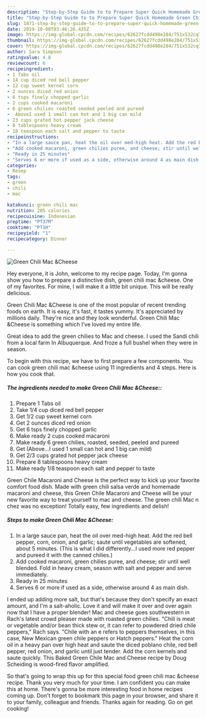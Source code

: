 ```yaml
---
description: "Step-by-Step Guide to to Prepare Super Quick Homemade Green Chili Mac &amp;amp;Cheese"
title: "Step-by-Step Guide to to Prepare Super Quick Homemade Green Chili Mac &amp;amp;Cheese"
slug: 1871-step-by-step-guide-to-to-prepare-super-quick-homemade-green-chili-mac-and-amp-cheese
date: 2019-10-08T03:46:26.435Z
image: https://img-global.cpcdn.com/recipes/62627fcdd498e284/751x532cq70/green-chili-mac-cheese-recipe-main-photo.jpg
thumbnail: https://img-global.cpcdn.com/recipes/62627fcdd498e284/751x532cq70/green-chili-mac-cheese-recipe-main-photo.jpg
cover: https://img-global.cpcdn.com/recipes/62627fcdd498e284/751x532cq70/green-chili-mac-cheese-recipe-main-photo.jpg
author: Sara Simpson
ratingvalue: 4.8
reviewcount: 6
recipeingredient:
- 1 Tabs oil
- 14 cup diced red bell pepper
- 12 cup sweet kernel corn
- 2 ounces diced red onion
- 6 tsps finely chopped garlic
- 2 cups cooked macaroni
- 6 green chilies roasted seeded peeled and pureed
-  AboveI used 1 small can hot and 1 big can mild
- 23 cups grated hot pepper jack cheese
- 8 tablespoons heavy cream
- 18 teaspoon each salt and pepper to taste
recipeinstructions:
- "In a large sauce pan, heat the oil over med-high heat. Add the red bell pepper, corn, onion, and garlic; saute until vegetables are softened, about 5 minutes. (This is what I did differently...I used more red pepper and pureed it with the canned chilies.)"
- "Add cooked macaroni, green chilies puree, and cheese; stir until well blended. Fold in heavy cream, season with salt and pepper and serve immediately."
- "Ready in 25 minutes"
- "Serves 6 or more if used as a side, otherwise around 4 as main dish."
categories:
- Resep
tags:
- green
- chili
- mac

katakunci: green chili mac
nutrition: 205 calories
recipecuisine: Indonesian
preptime: "PT37M"
cooktime: "PT1H"
recipeyield: "1"
recipecategory: Dinner

---
```



![Green Chili Mac &amp;Cheese](https://img-global.cpcdn.com/recipes/62627fcdd498e284/751x532cq70/green-chili-mac-cheese-recipe-main-photo.jpg)

Hey everyone, it is John, welcome to my recipe page. Today, I'm gonna show you how to prepare a distinctive dish, green chili mac &amp;cheese. One of my favorites. For mine, I will make it a little bit unique. This will be really delicious.

Green Chili Mac &amp;Cheese is one of the most popular of recent trending foods on earth. It is easy, it's fast, it tastes yummy. It's appreciated by millions daily. They're nice and they look wonderful. Green Chili Mac &amp;Cheese is something which I've loved my entire life.

Great idea to add the green chilies to Mac and cheese. I used the Sandi chili from a local farm In Albuquerque. And froze a full bushel when they were in season.


To begin with this recipe, we have to first prepare a few components. You can cook green chili mac &amp;cheese using 11 ingredients and 4 steps. Here is how you cook that.

##### The ingredients needed to make Green Chili Mac &amp;Cheese::

1. Prepare 1 Tabs oil
1. Take 1/4 cup diced red bell pepper
1. Get 1/2 cup sweet kernel corn
1. Get 2 ounces diced red onion
1. Get 6 tsps finely chopped garlic
1. Make ready 2 cups cooked macaroni
1. Make ready 6 green chilies, roasted, seeded, peeled and pureed
1. Get  (Above...I used 1 small can hot and 1 big can mild)
1. Get 2/3 cups grated hot pepper jack cheese
1. Prepare 8 tablespoons heavy cream
1. Make ready 1/8 teaspoon each salt and pepper to taste


Green Chile Macaroni and Cheese is the perfect way to kick up your favorite comfort food dish. Made with green chili salsa verde and homemade macaroni and cheese, this Green Chile Macaroni and Cheese will be your new favorite way to treat yourself to mac and cheese. The green chili Mac n chez was no exception! Totally easy, few ingredients and delish! 

##### Steps to make Green Chili Mac &amp;Cheese:

1. In a large sauce pan, heat the oil over med-high heat. Add the red bell pepper, corn, onion, and garlic; saute until vegetables are softened, about 5 minutes. (This is what I did differently...I used more red pepper and pureed it with the canned chilies.)
1. Add cooked macaroni, green chilies puree, and cheese; stir until well blended. Fold in heavy cream, season with salt and pepper and serve immediately.
1. Ready in 25 minutes
1. Serves 6 or more if used as a side, otherwise around 4 as main dish.


I ended up adding more salt, but that&#39;s because they don&#39;t specify an exact amount, and I&#39;m a salt-aholic. Love it and will make it over and over again now that I have a proper blender! Mac and cheese goes southwestern in Rach&#39;s latest crowd pleaser made with roasted green chilies. &#34;Chili is meat or vegetable and/or bean thick stew or, it can refer to powdered dried chile peppers,&#34; Rach says. &#34;Chile with an e refers to peppers themselves, in this case, New Mexican green chile peppers or Hatch peppers.&#34; Heat the corn oil in a heavy pan over high heat and saute the diced poblano chile, red bell pepper, red onion, and garlic until just tender. Add the corn kernels and saute quickly. This Baked Green Chile Mac and Cheese recipe by Doug Scheiding is wood-fired flavor amplified. 

So that's going to wrap this up for this special food green chili mac &amp;cheese recipe. Thank you very much for your time. I am confident you can make this at home. There's gonna be more interesting food in home recipes coming up. Don't forget to bookmark this page in your browser, and share it to your family, colleague and friends. Thanks again for reading. Go on get cooking!

